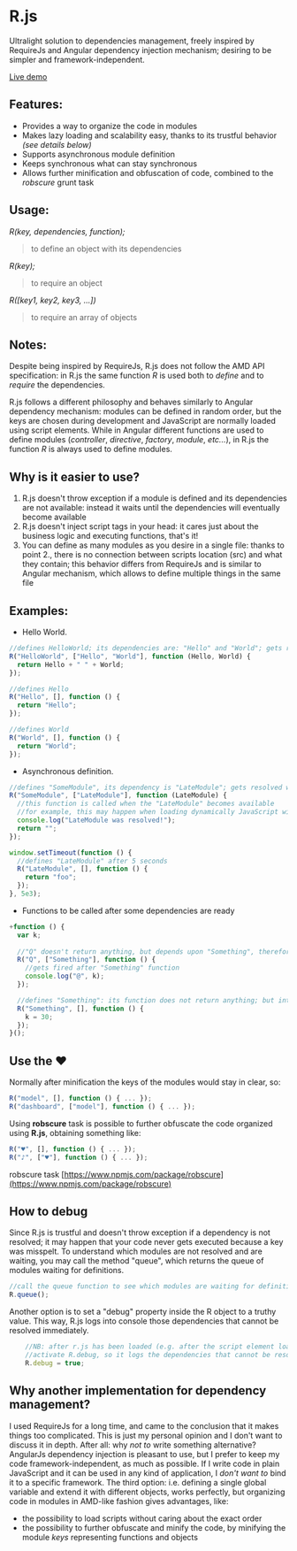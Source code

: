 # R.js
Ultralight solution to dependencies management, freely inspired by RequireJs and Angular dependency injection mechanism; desiring to be simpler and framework-independent.

[Live demo](http://ugrose.com/content/demos/rjs/index.html)

## Features:
- Provides a way to organize the code in modules
- Makes lazy loading and scalability easy, thanks to its trustful behavior _(see details below)_
- Supports asynchronous module definition
- Keeps synchronous what can stay synchronous
- Allows further minification and obfuscation of code, combined to the *robscure* grunt task

## Usage:
_R(key, dependencies, function);_
> to define an object with its dependencies

_R(key);_
> to require an object

_R([key1, key2, key3, ...])_
> to require an array of objects

## Notes:
Despite being inspired by RequireJs, R.js does not follow the AMD API specification: in R.js the same function _R_ is used both to _define_ and to _require_ the dependencies.

R.js follows a different philosophy and behaves similarly to Angular dependency mechanism: modules can be defined in random order, but the keys are chosen during development and JavaScript are normally loaded using script elements. While in Angular different functions are used to define modules (_controller_, _directive_, _factory_, _module_, _etc..._), in R.js the function _R_ is always used to define modules.

## Why is it easier to use?
1. R.js doesn't throw exception if a module is defined and its dependencies are not available: instead it waits until the dependencies will eventually become available
2. R.js doesn't inject script tags in your head: it cares just about the business logic and executing functions, that's it!
3. You can define as many modules as you desire in a single file: thanks to point 2., there is no connection between scripts location (src) and what they contain; this behavior differs from RequireJs and is similar to Angular mechanism, which allows to define multiple things in the same file

## Examples:
- Hello World.
```javascript
//defines HelloWorld; its dependencies are: "Hello" and "World"; gets resolved when both "Hello" and "World" becomes defined.
R("HelloWorld", ["Hello", "World"], function (Hello, World) {
  return Hello + " " + World;
});

//defines Hello
R("Hello", [], function () {
  return "Hello";
});

//defines World
R("World", [], function () {
  return "World";
});
```
- Asynchronous definition.
```javascript
//defines "SomeModule", its dependency is "LateModule"; gets resolved when "LateModule" becomes defined
R("SomeModule", ["LateModule"], function (LateModule) {
  //this function is called when the "LateModule" becomes available
  //for example, this may happen when loading dynamically JavaScript with an AJAX call
  console.log("LateModule was resolved!");
  return "";
});

window.setTimeout(function () {
  //defines "LateModule" after 5 seconds
  R("LateModule", [], function () {  
    return "foo";
  });
}, 5e3);
```
- Functions to be called after some dependencies are ready
```javascript
+function () {
  var k;
  
  //"Q" doesn't return anything, but depends upon "Something", therefore its function is called after "Something" function.
  R("Q", ["Something"], function () {
    //gets fired after "Something" function
    console.log("@", k);
  });

  //defines "Something": its function does not return anything; but interacts with external variable "k"
  R("Something", [], function () {
    k = 30;
  });
}();
```

## Use the ♥
Normally after minification the keys of the modules would stay in clear, so:
```js
R("model", [], function () { ... });
R("dashboard", ["model"], function () { ... });
```

Using **robscure** task is possible to further obfuscate the code organized using **R.js**, obtaining something like:
```js
R("♥", [], function () { ... });
R("♪", ["♥"], function () { ... });
```
robscure task
[https://www.npmjs.com/package/robscure](https://www.npmjs.com/package/robscure)

## How to debug
Since R.js is trustful and doesn't throw exception if a dependency is not resolved; it may happen that your code never gets executed because a key was misspelt. To understand which modules are not resolved and are waiting, you may call the method "queue", which returns the queue of modules waiting for definitions.
```js
//call the queue function to see which modules are waiting for definitions of other modules
R.queue();
```
Another option is to set a "debug" property inside the R object to a truthy value. This way, R.js logs into console those dependencies that cannot be resolved immediately.
```js
	//NB: after r.js has been loaded (e.g. after the script element loading r.js)
	//activate R.debug, so it logs the dependencies that cannot be resolved immediately
	R.debug = true;
```

## Why another implementation for dependency management?
I used RequireJs for a long time, and came to the conclusion that it makes things too complicated.
This is just my personal opinion and I don't want to discuss it in depth. After all: why _not to_ write something alternative?
AngularJs dependency injection is pleasant to use, but I prefer to keep my code framework-independent, as much as possible. If I write code in plain JavaScript and it can be used in any kind of application, I *don't want to* bind it to a specific framework.
The third option: i.e. defining a single global variable and extend it with different objects, works perfectly, but organizing code in modules in AMD-like fashion gives advantages, like:
- the possibility to load scripts without caring about the exact order
- the possibility to further obfuscate and minify the code, by minifying the module _keys_ representing functions and objects
